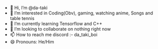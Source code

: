 - 👋 Hi, I’m @da-taki
- 👀 I’m interested in Coding(Obv), gaming, watching anime, Songs and table tennis
- 🌱 I’m currently learning Tensorflow and C++
- 💞️ I’m looking to collaborate on nothing right now
- 📫 How to reach me discord :- da_taki_boi
- 😄 Pronouns: He/Him

<!---
da-taki/da-taki is a ✨ special ✨ repository because its `README.md` (this file) appears on your GitHub profile.
You can click the Preview link to take a look at your changes.
--->

